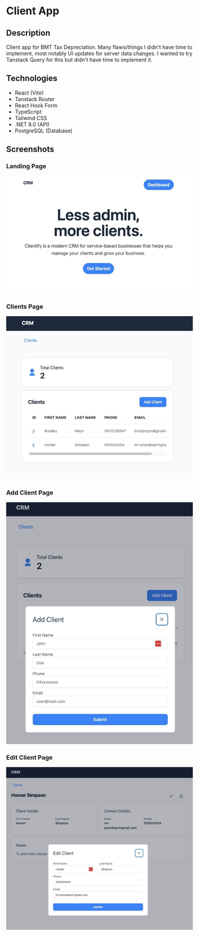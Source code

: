 # Client App

## Description

Client app for BMT Tax Depreciation. Many flaws/things I didn't have time to implement, most notably UI updates for server data changes. I wanted to try Tanstack Query for this but didn't have time to implement it.

## Technologies

- React (Vite)
- Tanstack Router
- React Hook Form
- TypeScript
- Tailwind CSS
- .NET 8.0 (API)
- PostgreSQL (Database)

## Screenshots

### Landing Page

![Home Page Screenshot](./screenshots/landing.jpg)

### Clients Page

![Clients Page Screenshot](./screenshots/clients.jpg)

### Add Client Page

![Add Client Page Screenshot](./screenshots/add-client.jpg)

### Edit Client Page

![Edit Client Page Screenshot](./screenshots/edit-client.jpg)
